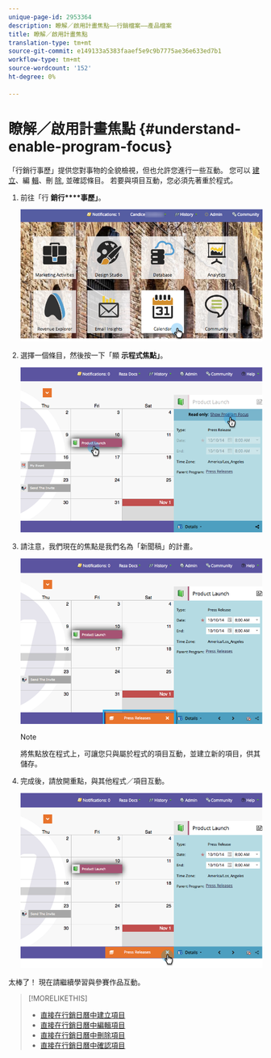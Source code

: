 ```yaml
---
unique-page-id: 2953364
description: 瞭解／啟用計畫焦點——行銷檔案——產品檔案
title: 瞭解／啟用計畫焦點
translation-type: tm+mt
source-git-commit: e149133a5383faaef5e9c9b7775ae36e633ed7b1
workflow-type: tm+mt
source-wordcount: '152'
ht-degree: 0%

---
```



# 瞭解／啟用計畫焦點 {#understand-enable-program-focus}

「行銷行事歷」提供您對事物的全貌檢視，但也允許您進行一些互動。 您可以 [建立](../../../../product-docs/core-marketo-concepts/marketing-calendar/working-with-the-calendar/create-entries-directly-in-the-marketing-calendar.md)、編 [輯](../../../../product-docs/core-marketo-concepts/marketing-calendar/working-with-the-calendar/edit-entries-directly-in-the-marketing-calendar.md)、刪 [除](../../../../product-docs/core-marketo-concepts/marketing-calendar/working-with-the-calendar/delete-entries-directly-in-the-marketing-calendar.md), [](../../../../product-docs/core-marketo-concepts/marketing-calendar/working-with-the-calendar/confirm-entries-directly-in-the-marketing-calendar.md) 並確認條目。 若要與項目互動，您必須先著重於程式。

1. 前往「行 **銷行****事歷」**。

   ![](assets/2017-05-10-15-30-47-1.png)

1. 選擇一個條目，然後按一下「顯 **示程式焦點」**。

   ![](assets/image2014-10-20-13-3a24-3a3.png)

1. 請注意，我們現在的焦點是我們名為「新聞稿」的計畫。

   ![](assets/image2014-10-20-13-3a24-3a15.png)

   >[!NOTE]
   >
   >將焦點放在程式上，可讓您只與屬於程式的項目互動，並建立新的項目，供其儲存。

1. 完成後，請放開重點，與其他程式／項目互動。

   ![](assets/image2014-10-20-13-3a24-3a24.png)

太棒了！ 現在請繼續學習與參賽作品互動。

>[!MORELIKETHIS]
>
>* [直接在行銷日曆中建立項目](../../../../product-docs/core-marketo-concepts/marketing-calendar/working-with-the-calendar/create-entries-directly-in-the-marketing-calendar.md)
>* [直接在行銷日曆中編輯項目](../../../../product-docs/core-marketo-concepts/marketing-calendar/working-with-the-calendar/edit-entries-directly-in-the-marketing-calendar.md)
>* [直接在行銷日曆中刪除項目](../../../../product-docs/core-marketo-concepts/marketing-calendar/working-with-the-calendar/delete-entries-directly-in-the-marketing-calendar.md)
>* [直接在行銷日曆中確認項目](../../../../product-docs/core-marketo-concepts/marketing-calendar/working-with-the-calendar/confirm-entries-directly-in-the-marketing-calendar.md)

>



